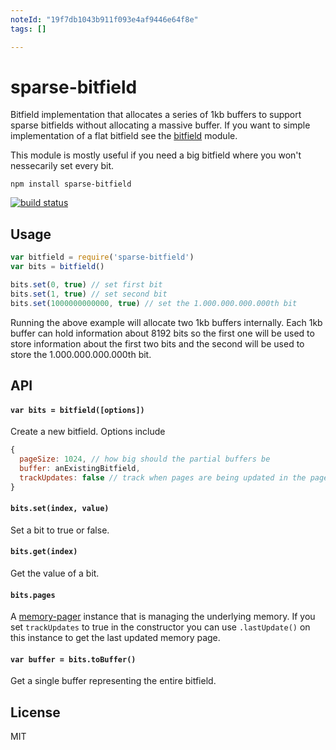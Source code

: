 ```yaml
---
noteId: "19f7db1043b911f093e4af9446e64f8e"
tags: []

---
```


# sparse-bitfield

Bitfield implementation that allocates a series of 1kb buffers to support sparse bitfields
without allocating a massive buffer. If you want to simple implementation of a flat bitfield
see the [bitfield](https://github.com/fb55/bitfield) module.

This module is mostly useful if you need a big bitfield where you won't nessecarily set every bit.

```
npm install sparse-bitfield
```

[![build status](http://img.shields.io/travis/mafintosh/sparse-bitfield.svg?style=flat)](http://travis-ci.org/mafintosh/sparse-bitfield)

## Usage

``` js
var bitfield = require('sparse-bitfield')
var bits = bitfield()

bits.set(0, true) // set first bit
bits.set(1, true) // set second bit
bits.set(1000000000000, true) // set the 1.000.000.000.000th bit
```

Running the above example will allocate two 1kb buffers internally.
Each 1kb buffer can hold information about 8192 bits so the first one will be used to store information about the first two bits and the second will be used to store the 1.000.000.000.000th bit.

## API

#### `var bits = bitfield([options])`

Create a new bitfield. Options include

``` js
{
  pageSize: 1024, // how big should the partial buffers be
  buffer: anExistingBitfield,
  trackUpdates: false // track when pages are being updated in the pager
}
```

#### `bits.set(index, value)`

Set a bit to true or false.

#### `bits.get(index)`

Get the value of a bit.

#### `bits.pages`

A [memory-pager](https://github.com/mafintosh/memory-pager) instance that is managing the underlying memory.
If you set `trackUpdates` to true in the constructor you can use `.lastUpdate()` on this instance to get the last updated memory page.

#### `var buffer = bits.toBuffer()`

Get a single buffer representing the entire bitfield.

## License

MIT
